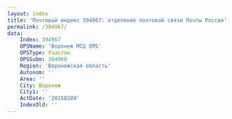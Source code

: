 ```yaml
---
layout: index
title: 'Почтовый индекс 394967: отделение почтовой связи Почты России'
permalink: /394967/
data:
    Index: 394967
    OPSName: 'Воронеж МСЦ EMS'
    OPSType: Участок
    OPSSubm: 394960
    Region: 'Воронежская область'
    Autonom: ''
    Area: ''
    City: Воронеж
    City1: ''
    ActDate: '20150209'
    IndexOld: ''
---
```

